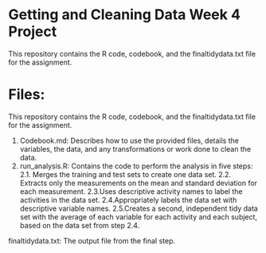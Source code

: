 # Getting and Cleaning Data Week 4 Project
This repository contains the R code, codebook, and the finaltidydata.txt file for the assignment.

# Files:
This repository contains the R code, codebook, and the finaltidydata.txt file for the assignment.

1. Codebook.md: Describes how to use the provided files, details the variables, the data, and any transformations or work done to clean the data.
2. run_analysis.R: Contains the code to perform the analysis in five steps:
  2.1. Merges the training and test sets to create one data set.
  2.2. Extracts only the measurements on the mean and standard deviation for each measurement.
  2.3.Uses descriptive activity names to label the activities in the data set.
  2.4.Appropriately labels the data set with descriptive variable names.
  2.5.Creates a second, independent tidy data set with the average of each variable for each activity and each subject, based on the data set from step 2.4.

finaltidydata.txt: The output file from the final step.